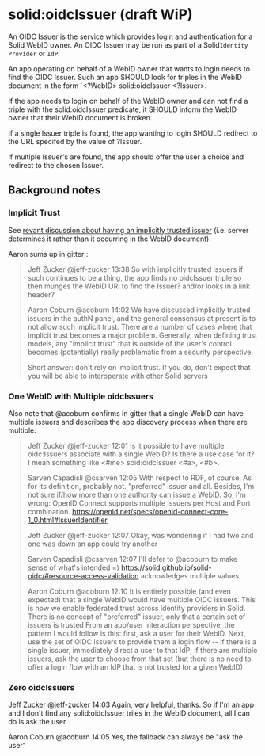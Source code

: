 # solid:oidcIssuer (draft WiP)

An OIDC Issuer is the service which provides login and authentication for a Solid WebID owner. An OIDC Issuer may be run as part of a Solid`Identity Provider` or `IdP`. 

An app operating on behalf of a WebID owner that wants to login needs to find the OIDC Issuer. Such an app  SHOULD look for triples in the WebID document in the form `<?WebID> solid:oidcIssuer <?Issuer>.

If the app needs to login on behalf of the WebID owner and can not find a triple with the solid:oidcIssuer predicate, it SHOULD inform the WebID owner that their WebID document is broken.

If a single Issuer triple is found, the app wanting to login SHOULD redirect to the URL specifed by the value of ?Issuer.  

If multiple Issuer's are found, the app should offer the user a choice and redirect to the chosen Issuer.


## Background notes

### Implicit Trust
See [revant discussion about having an implicitly trusted issuer](https://github.com/solid/solid-oidc/issues/51) (i.e. server determines it rather than it occurring in the WebID document).  

Aaron sums up in gitter :
<blockquote>
Jeff Zucker @jeff-zucker 13:38
So with implicitly trusted issuers if such continues to be a thing, the app finds no oidcIssuer triple so then munges the WebID URI to find the Issuer? and/or looks in a link header?

Aaron Coburn @acoburn 14:02
We have discussed implicitly trusted issuers in the authN panel, and the general consensus at present is to not allow such implicit trust. There are a number of cases where that implicit trust becomes a major problem. Generally, when defining trust models, any "implicit trust" that is outside of the user's control becomes (potentially) really problematic from a security perspective.

Short answer: don't rely on implicit trust. If you do, don't expect that you will be able to interoperate with other Solid servers
</blockquote>

### One WebID with Multiple oidcIssuers

Also note that @acoburn confirms in gitter that a single WebID can have multiple issuers and describes the app discovery process when there are multiple:
<blockquote>
Jeff Zucker @jeff-zucker 12:01 Is it possible to have multiple oidc:Issuers associate with a single WebID? Is there a use case for it? I mean something like <#me> soid:oidcIssuer <#a>, <#b>.

Sarven Capadisli @csarven 12:05
With respect to RDF, of course. As for its definition, probably not. "preferred" issuer and all. Besides, I'm not sure if/how more 
than one authority can issue a WebID.
So, I'm wrong:
OpenID Connect supports multiple Issuers per Host and Port combination.
https://openid.net/specs/openid-connect-core-1_0.html#IssuerIdentifier

Jeff Zucker @jeff-zucker 12:07
Okay, was wondering if I had two and one was down an app could try another

Sarven Capadisli @csarven 12:07
I'll defer to @acoburn to make sense of what's intended =)
https://solid.github.io/solid-oidc/#resource-access-validation acknowledges multiple values.

Aaron Coburn @acoburn 12:10
It is entirely possible (and even expected) that a single WebID would have multiple OIDC issuers. This is how we enable federated trust
across identity providers in Solid. There is no concept of "preferred" issuer, only that a certain set of issuers is trusted
From an app/user interaction perspective, the pattern I would follow is this: first, ask a user for their WebID. Next, use 
the set of OIDC issuers to provide them a login flow -- if there is a single issuer, immediately direct a user to that IdP;
if there are multiple issuers, ask the user to choose from that set (but there is no need to offer a login flow with an IdP
that is not trusted for a given WebID)
  </blockquote>
  
### Zero oidcIssuers
<bockquote>  
Jeff Zucker @jeff-zucker 14:03
Again, very helpful, thanks.
So if I'm an app and I don't find any solid:oidcIssuer triles in the WebID document, all I can do is ask the user

Aaron Coburn @acoburn 14:05
Yes, the fallback can always be "ask the user"
  </blockquote>
